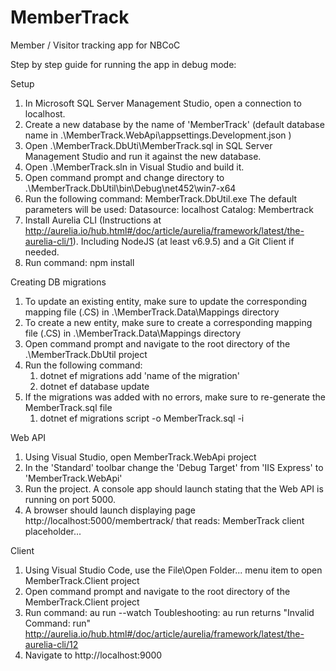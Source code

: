 # MemberTrack
Member / Visitor tracking app for NBCoC

Step by step guide for running the app in debug mode:

Setup

1. In Microsoft SQL Server Management Studio, open a connection to localhost.
2. Create a new database by the name of 'MemberTrack'  (default database name in .\MemberTrack.WebApi\appsettings.Development.json )
3. Open .\MemberTrack.DbUti\MemberTrack.sql in SQL Server Management Studio and run it against the new database.
4. Open .\MemberTrack.sln in Visual Studio and build it.
5. Open command prompt and change directory to .\MemberTrack.DbUtil\bin\Debug\net452\win7-x64
6. Run the following command:
	MemberTrack.DbUtil.exe
   The default parameters will be used:
      Datasource: localhost
	  Catalog: Membertrack
7. Install Aurelia CLI (Instructions at http://aurelia.io/hub.html#/doc/article/aurelia/framework/latest/the-aurelia-cli/1).
	  Including NodeJS (at least v6.9.5) and a Git Client if needed.
8. Run command: npm install
	
Creating DB migrations

1. To update an existing entity, make sure to update the corresponding mapping file (.CS) in .\MemberTrack.Data\Mappings directory
2. To create a new entity, make sure to create a corresponding mapping file (.CS) in .\MemberTrack.Data\Mappings directory
3. Open command prompt and navigate to the root directory of the .\MemberTrack.DbUtil project
4. Run the following command:
	1. dotnet ef migrations add 'name of the migration'
	2. dotnet ef database update
5. If the migrations was added with no errors, make sure to re-generate the MemberTrack.sql file
	1. dotnet ef migrations script -o MemberTrack.sql -i

Web API

1. Using Visual Studio, open MemberTrack.WebApi project
2. In the 'Standard' toolbar change the 'Debug Target' from 'IIS Express' to 'MemberTrack.WebApi'
3. Run the project. A console app should launch stating that the Web API is running on port 5000.
4. A browser should launch displaying page http://localhost:5000/membertrack/ that reads:
	MemberTrack client placeholder...

Client

1. Using Visual Studio Code, use the File\Open Folder... menu item to open MemberTrack.Client project
2. Open command prompt and navigate to the root directory of the MemberTrack.Client project
3. Run command: au run --watch
   Toubleshooting:  au run returns "Invalid Command: run"
   http://aurelia.io/hub.html#/doc/article/aurelia/framework/latest/the-aurelia-cli/12
4. Navigate to http://localhost:9000
